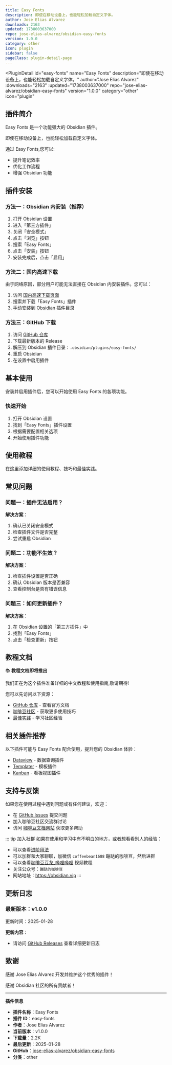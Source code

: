 ```yaml
---
title: Easy Fonts
description: 即使在移动设备上，也能轻松加载自定义字体。
author: Jose Elias Alvarez
downloads: 2163
updated: 1738003637000
repo: jose-elias-alvarez/obsidian-easy-fonts
version: 1.0.0
category: other
icon: plugin
sidebar: false
pageClass: plugin-detail-page
---
```


<PluginDetail
  id="easy-fonts"
  name="Easy Fonts"
  description="即使在移动设备上，也能轻松加载自定义字体。"
  author="Jose Elias Alvarez"
  :downloads="2163"
  :updated="1738003637000"
  repo="jose-elias-alvarez/obsidian-easy-fonts"
  version="1.0.0"
  category="other"
  icon="plugin"
>

<!-- AUTO_GENERATED_START -->
## 插件简介

Easy Fonts 是一个功能强大的 Obsidian 插件。

即使在移动设备上，也能轻松加载自定义字体。

通过 Easy Fonts,您可以:

- 提升笔记效率
- 优化工作流程
- 增强 Obsidian 功能

<!-- AUTO_GENERATED_END -->

<!-- AUTO_GENERATED_START -->
## 插件安装

### 方法一：Obsidian 内安装（推荐）

1. 打开 Obsidian 设置
2. 进入「第三方插件」
3. 关闭「安全模式」
4. 点击「浏览」按钮
5. 搜索「Easy Fonts」
6. 点击「安装」按钮
7. 安装完成后，点击「启用」

### 方法二：国内高速下载

由于网络原因，部分用户可能无法直接在 Obsidian 内安装插件。您可以：

1. 访问 [国内高速下载页面](/zh/documentation/obsidian-plugins-download.html)
2. 搜索并下载「Easy Fonts」插件
3. 手动安装到 Obsidian 插件目录

### 方法三：GitHub 下载

1. 访问 [GitHub 仓库](https://github.com/jose-elias-alvarez/obsidian-easy-fonts)
2. 下载最新版本的 Release
3. 解压到 Obsidian 插件目录：`.obsidian/plugins/easy-fonts/`
4. 重启 Obsidian
5. 在设置中启用插件

## 基本使用

安装并启用插件后，您可以开始使用 Easy Fonts 的各项功能。

### 快速开始

1. 打开 Obsidian 设置
2. 找到「Easy Fonts」插件设置
3. 根据需要配置相关选项
4. 开始使用插件功能

<!-- AUTO_GENERATED_END -->

<!-- CUSTOM_CONTENT_START:tutorial -->
## 使用教程

在这里添加详细的使用教程、技巧和最佳实践。

<!-- CUSTOM_CONTENT_END:tutorial -->

<!-- SHARED_CONTENT_START -->
## 常见问题

### 问题一：插件无法启用？

**解决方案**：
1. 确认已关闭安全模式
2. 检查插件文件是否完整
3. 尝试重启 Obsidian

### 问题二：功能不生效？

**解决方案**：
1. 检查插件设置是否正确
2. 确认 Obsidian 版本是否兼容
3. 查看控制台是否有错误信息

### 问题三：如何更新插件？

**解决方案**：
1. 在 Obsidian 设置的「第三方插件」中
2. 找到「Easy Fonts」
3. 点击「检查更新」按钮

## 教程文档

📚 **教程文档即将推出**

我们正在为这个插件准备详细的中文教程和使用指南,敬请期待!

您可以先访问以下资源：
- [GitHub 仓库](https://github.com/jose-elias-alvarez/obsidian-easy-fonts) - 查看官方文档
- [咖啡豆社区](/zh/bases/) - 获取更多使用技巧
- [最佳实践](/zh/best-practices/) - 学习社区经验

## 相关插件推荐

以下插件可能与 Easy Fonts 配合使用，提升您的 Obsidian 体验：

- [Dataview](/zh/plugins/dataview.html) - 数据查询插件
- [Templater](/zh/plugins/templater-obsidian.html) - 模板插件
- [Kanban](/zh/plugins/obsidian-kanban.html) - 看板视图插件

## 支持与反馈

如果您在使用过程中遇到问题或有任何建议，欢迎：

- 在 [GitHub Issues](https://github.com/jose-elias-alvarez/obsidian-easy-fonts/issues) 提交问题
- 加入咖啡豆社区交流群讨论
- 访问 [咖啡豆文档网站](https://obsidian.vip) 获取更多帮助

::: tip 加入社群
如果在使用和学习中有不明白的地方，或者想看看别人的经验：
- 可以查看[进阶用法](/zh/advanced)
- 可以加群和大家聊聊，加微信 `coffeebean1688` 蹦跶的咖啡豆，然后进群
- 可以查看[咖啡豆豆龙_哔哩哔哩](https://space.bilibili.com/618777356) 视频教程
- 关注公众号：`蹦跶的咖啡豆`
- 网站地址：https://obsidian.vip
:::
<!-- SHARED_CONTENT_END -->

<!-- AUTO_GENERATED_START -->
## 更新日志

### 最新版本：v1.0.0

更新时间：2025-01-28

**更新内容**：
- 请访问 [GitHub Releases](https://github.com/jose-elias-alvarez/obsidian-easy-fonts/releases) 查看详细更新日志

## 致谢

感谢 Jose Elias Alvarez 开发并维护这个优秀的插件！

感谢 Obsidian 社区的所有贡献者！

---

**插件信息**
- **插件名称**：Easy Fonts
- **插件 ID**：easy-fonts
- **作者**：Jose Elias Alvarez
- **当前版本**：v1.0.0
- **下载量**：2.2K
- **最后更新**：2025-01-28
- **GitHub**：[jose-elias-alvarez/obsidian-easy-fonts](https://github.com/jose-elias-alvarez/obsidian-easy-fonts)
- **分类**：other
<!-- AUTO_GENERATED_END -->

</PluginDetail>

